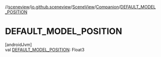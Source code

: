 //[sceneview](../../../../index.md)/[io.github.sceneview](../../index.md)/[SceneView](../index.md)/[Companion](index.md)/[DEFAULT_MODEL_POSITION](-d-e-f-a-u-l-t_-m-o-d-e-l_-p-o-s-i-t-i-o-n.md)

# DEFAULT_MODEL_POSITION

[androidJvm]\
val [DEFAULT_MODEL_POSITION](-d-e-f-a-u-l-t_-m-o-d-e-l_-p-o-s-i-t-i-o-n.md): Float3
